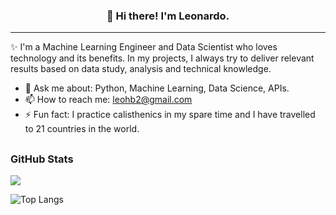 <h3 align="center">👋 Hi there! I'm Leonardo.</h3>

---
✨ I'm a Machine Learning Engineer and Data Scientist who loves technology and its benefits. In my projects, I always try to deliver relevant results based on data study, analysis and technical knowledge.

- 💬 Ask me about: Python, Machine Learning, Data Science, APIs.
- 📫 How to reach me: [leohb2@gmail.com](https://mail.google.com/mail/?view=cm&fs=1&to=leohb2@gmail.com&su=Work&body=Hey)
- ⚡ Fun fact: I practice calisthenics in my spare time and I have travelled to 21 countries in the world.

## <h3 align="left">GitHub Stats</h3>

<a href="">
  <img align="centre" src="https://github-readme-stats.vercel.app/api?username=Leothi&count_private=true&include_all_commits=true&show_icons=true&title_color=007bff&text_color=e7e7e7&icon_color=007bff&bg_color=171c28" />
<a />
  
![Top Langs](https://github-readme-stats.vercel.app/api/top-langs/?username=Leothi&layout=compact&title_color=007bff&text_color=e7e7e7&icon_color=007bff&bg_color=171c28)
